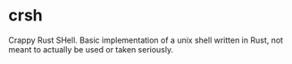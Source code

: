# crsh
Crappy Rust SHell. Basic implementation of a unix shell written in Rust, not meant to actually be used or taken seriously.
